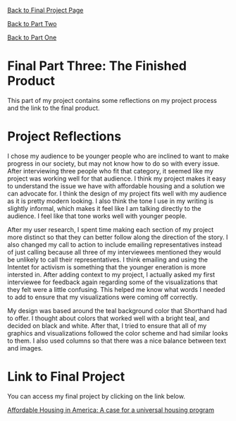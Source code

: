 [Back to Final Project Page](FinalProject.md)

[Back to Part Two](FinalPartTwo.md)

[Back to Part One](FinalPartOne.md)

# Final Part Three: The Finished Product

This part of my project contains some reflections on my project process and the link to the final product. 

# Project Reflections

I chose my audience to be younger people who are inclined to want to make progress in our society, but may not know how to do so with every issue. After interviewing three people who fit that category, it seemed like my project was working well for that audience. I think my project makes it easy to understand the issue we have with affordable housing and a solution we can advocate for. I think the design of my project fits well with my audience as it is pretty modern looking. I also think the tone I use in my writing is slightly informal, which makes it feel like I am talking directly to the audience. I feel like that tone works well with younger people. 

After my user research, I spent time making each section of my project more distinct so that they can better follow along the direction of the story. I also changed my call to action to include emailing representatives instead of just calling because all three of my interviewees mentioned they would be unlikely to call their representatives. I think emailing and using the Intentet for activism is something that the younger eneration is more intersted in. After adding context to my project, I actually asked my first interviewee for feedback again regarding some of the visualizations that they felt were a little confusing. This helped me know what words I needed to add to ensure that my visualizations were coming off correctly.

My design was based around the teal background color that Shorthand had to offer. I thought about colors that worked well with a bright teal, and decided on black and white. After that, I tried to ensure that all of my graphics and visualizations followed the color scheme and had similar looks to them. I also used columns so that there was a nice balance between text and images.


# Link to Final Project

You can access my final project by clicking on the link below.

[Affordable Housing in America: A case for a universal housing program](https://carnegiemellon.shorthandstories.com/affordable-housing-in-america/index.html)
